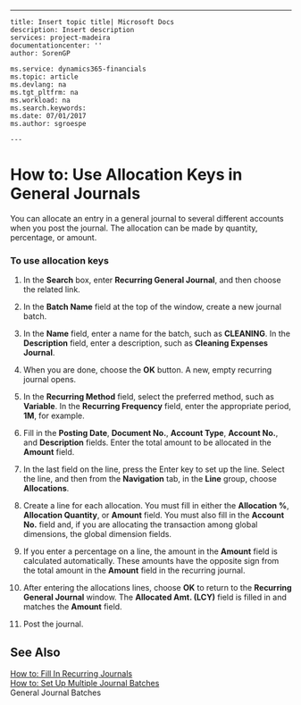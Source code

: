 ---
    title: Insert topic title| Microsoft Docs
    description: Insert description
    services: project-madeira
    documentationcenter: ''
    author: SorenGP

    ms.service: dynamics365-financials
    ms.topic: article
    ms.devlang: na
    ms.tgt_pltfrm: na
    ms.workload: na
    ms.search.keywords:
    ms.date: 07/01/2017
    ms.author: sgroespe

    ---
# How to: Use Allocation Keys in General Journals
You can allocate an entry in a general journal to several different accounts when you post the journal. The allocation can be made by quantity, percentage, or amount.  
  
### To use allocation keys  
  
1.  In the **Search** box, enter **Recurring General Journal**, and then choose the related link.  
  
2.  In the **Batch Name** field at the top of the window, create a new journal batch.  
  
3.  In the **Name** field, enter a name for the batch, such as **CLEANING**. In the **Description** field, enter a description, such as **Cleaning Expenses Journal**.  
  
4.  When you are done, choose the **OK** button. A new, empty recurring journal opens.  
  
5.  In the **Recurring Method** field, select the preferred method, such as **Variable**. In the **Recurring Frequency** field, enter the appropriate period, **1M**, for example.  
  
6.  Fill in the **Posting Date**, **Document No.**, **Account Type**, **Account No.**, and **Description** fields. Enter the total amount to be allocated in the **Amount** field.  
  
7.  In the last field on the line, press the Enter key to set up the line. Select the line, and then from the **Navigation** tab, in the **Line** group, choose **Allocations**.  
  
8.  Create a line for each allocation. You must fill in either the **Allocation %**, **Allocation Quantity**, or **Amount** field. You must also fill in the **Account No.** field and, if you are allocating the transaction among global dimensions, the global dimension fields.  
  
9. If you enter a percentage on a line, the amount in the **Amount** field is calculated automatically. These amounts have the opposite sign from the total amount in the **Amount** field in the recurring journal.  
  
10. After entering the allocations lines, choose **OK** to return to the **Recurring General Journal** window. The **Allocated Amt. \(LCY\)** field is filled in and matches the **Amount** field.  
  
11. Post the journal.  
  
## See Also  
 [How to: Fill In Recurring Journals](../Finance/how-to-fill-in-recurring-journals.md)   
 [How to: Set Up Multiple Journal Batches](../Finance/how-to-set-up-multiple-journal-batches.md)   
 General Journal Batches